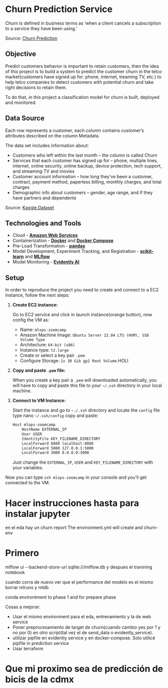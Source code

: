# Churn Prediction Service

Churn is defined in business terms as ‘when a client cancels a subscription to a service they have been using.’

Source: [Churn Prediction](https://www.analyticsvidhya.com/blog/2021/08/churn-prediction-commercial-use-of-data-science/)

## Objective

Predict customers behavior is important to retain customers, then the idea of this project is to build a system to predict the customer churn in the telco market(customers have signed up for: phone, internet, treaming TV, etc.) to help telco companies to detect customers with potential churn and take right decisions to retain them.

To do that, in this project a classification model for churn is built, deployed and monitored.

## Data Source
Each row represents a customer, each column contains customer’s attributes described on the column Metadata.

The data set includes information about:

- Customers who left within the last month – the column is called Churn
- Services that each customer has signed up for – phone, multiple lines, internet, online security, online backup, device protection, tech support, and streaming TV and movies
- Customer account information – how long they’ve been a customer, contract, payment method, paperless billing, monthly charges, and total charges
- Demographic info about customers – gender, age range, and if they have partners and dependents

Source: [Kaggle Dataset](https://www.kaggle.com/datasets/blastchar/telco-customer-churn)

## Technologies and Tools
- Cloud - [**Amazon Web Services**](https://aws.amazon.com/)
- Containerization - [**Docker**](https://www.docker.com) and [**Docker Compose**](https://docs.docker.com/compose/)
- Pre-Load Transformation - [**pandas**](https://pandas.pydata.org/)
- Model Development, Experiment Tracking, and Registration - [**scikit-learn**](https://scikit-learn.org/) and [**MLflow**](https://www.mlflow.org/)
- Model Monitoring - [**Evidently AI**](https://evidentlyai.com/)

## Setup

In order to reproduce the project you need to create and connect to a EC2 instance, follow the next steps:

1. **Create EC2 instance:**

    Go to EC2 service and click in launch instance(orange button), now config the VM as:
    - Name: `mlops-zoomcamp`
    - Amazon Machine Image: `Ubuntu Server 22.04 LTS (HVM), SSD Volume Type`
    - Architecture: `64-bit (x86)`
    - Instance type: `t2.large`    
    - Create or select a key pair `.pem`
    - Configure Storage: `1x 30 Gib gp2 Root Volume`.HOLI
        

2. **Copy and paste `.pem` file:** 

    When you create a key pair a `.pem` will downloaded automatically, you will have to copy and paste this file to your  `~/.ssh` directory in your local machine.
    
    
3. **Connect to VM Instance:** 

    Start the instance and go to `~./.ssh` directory and locate the `config` file type nano `~/.ssh/config` copy and paste:
    
    ```bash
    Host mlops-zoomcamp
        HostName EXTERNAL_IP
        User USER
        IdentityFile KEY_FILENAME_DIRECTORY
        LocalForward 8888 localhost:8888
        LocalForward 5000 127.0.0.1:5000
        LocalForward 3000 0.0.0.0:3000
    ```

    Just change the `EXTERNAL_IP`, `USER` and `KEY_FILENAME_DIRECTORY` with your variables.
    
Now you can type `ssh mlops-zoomcamp` in your console and you'll get connected to the VM.












# Hacer instrucciones hasta para instalar jupyter

en el eda hay un churn report
The environment.yml will create and churn-env

# Primero
mlflow ui --backend-store-uri sqlite:///mlflow.db
y despues el tranining notebook

cuando corra de nuevo ver que el performance del modelo es el mismo
borrar mlruns y mldb

conda environtment to phase 1 and for prepare phase


Cosas a mejorar:
- Usar el mismo environment para el eda, entrenamiento y la de web service
-  Poner preprocesamiento de target de churn(cuando cambio yes por 1 y no por 0) en otro script(tal vez el de send_data o evidently_service).
- utilizar pipfile en evidently service y en docker-compose. Solo utilicé pipfile in prediction service
- Usar terraform

# Que mi proximo sea de predicción de bicis de la cdmx

